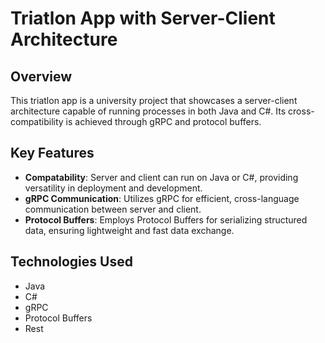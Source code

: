 # Triatlon  App with Server-Client Architecture

## Overview
This triatlon app is a university project that showcases a server-client architecture capable of running processes in both Java and C#. Its cross-compatibility is achieved through gRPC and protocol buffers.

## Key Features
- **Compatability**: Server and client can run on Java or C#, providing versatility in deployment and development.
- **gRPC Communication**: Utilizes gRPC for efficient, cross-language communication between server and client.
- **Protocol Buffers**: Employs Protocol Buffers for serializing structured data, ensuring lightweight and fast data exchange.

## Technologies Used
- Java
- C#
- gRPC
- Protocol Buffers
- Rest
